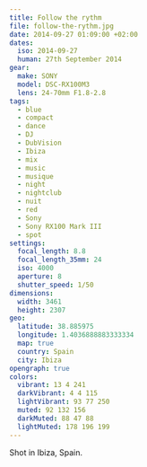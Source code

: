 ```yaml
---
title: Follow the rythm
file: follow-the-rythm.jpg
date: 2014-09-27 01:09:00 +02:00
dates:
  iso: 2014-09-27
  human: 27th September 2014
gear:
  make: SONY
  model: DSC-RX100M3
  lens: 24-70mm F1.8-2.8
tags:
  - blue
  - compact
  - dance
  - DJ
  - DubVision
  - Ibiza
  - mix
  - music
  - musique
  - night
  - nightclub
  - nuit
  - red
  - Sony
  - Sony RX100 Mark III
  - spot
settings:
  focal_length: 8.8
  focal_length_35mm: 24
  iso: 4000
  aperture: 8
  shutter_speed: 1/50
dimensions:
  width: 3461
  height: 2307
geo:
  latitude: 38.885975
  longitude: 1.4036888883333334
  map: true
  country: Spain
  city: Ibiza
opengraph: true
colors:
  vibrant: 13 4 241
  darkVibrant: 4 4 115
  lightVibrant: 93 77 250
  muted: 92 132 156
  darkMuted: 88 47 88
  lightMuted: 178 196 199
---
```


Shot in Ibiza, Spain.
